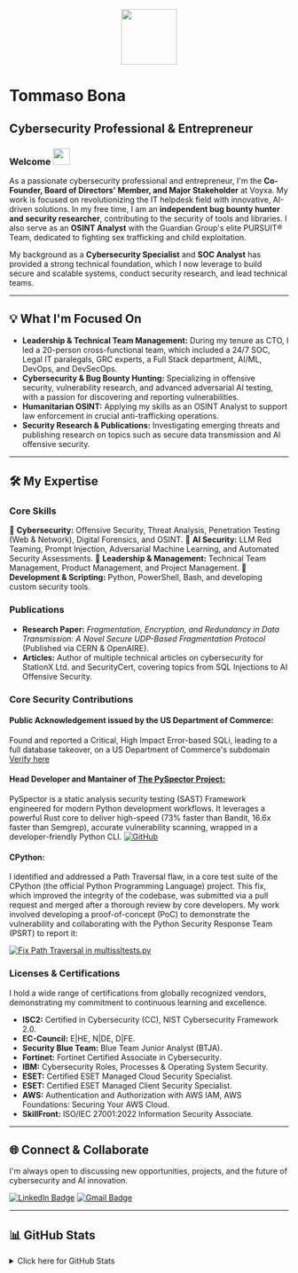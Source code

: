 <div id="header" align="center">
  <img src="https://media.giphy.com/media/YRMb6dd7zprS00JdGZ/giphy.gif" width="100"/>
</div>

# Tommaso Bona
## Cybersecurity Professional & Entrepreneur 
### Welcome <img src="https://raw.githubusercontent.com/aemmadi/aemmadi/master/wave.gif" width="30">

As a passionate cybersecurity professional and entrepreneur, I'm the **Co-Founder, Board of Directors' Member, and Major Stakeholder** at Voyxa. My work is focused on revolutionizing the IT helpdesk field with innovative, AI-driven solutions. In my free time, I am an **independent bug bounty hunter and security researcher**, contributing to the security of tools and libraries. I also serve as an **OSINT Analyst** with the Guardian Group's elite PURSUIT® Team, dedicated to fighting sex trafficking and child exploitation.

My background as a **Cybersecurity Specialist** and **SOC Analyst** has provided a strong technical foundation, which I now leverage to build secure and scalable systems, conduct security research, and lead technical teams.

---

## 💡 What I'm Focused On

- **Leadership & Technical Team Management:** During my tenure as CTO, I led a 20-person cross-functional team, which included a 24/7 SOC, Legal IT paralegals, GRC experts, a Full Stack department, AI/ML, DevOps, and DevSecOps.
- **Cybersecurity & Bug Bounty Hunting:** Specializing in offensive security, vulnerability research, and advanced adversarial AI testing, with a passion for discovering and reporting vulnerabilities.
- **Humanitarian OSINT:** Applying my skills as an OSINT Analyst to support law enforcement in crucial anti-trafficking operations.
- **Security Research & Publications:** Investigating emerging threats and publishing research on topics such as secure data transmission and AI offensive security.

---

## 🛠️ My Expertise

### **Core Skills**
🔹 **Cybersecurity:** Offensive Security, Threat Analysis, Penetration Testing (Web & Network), Digital Forensics, and OSINT.
🔹 **AI Security:** LLM Red Teaming, Prompt Injection, Adversarial Machine Learning, and Automated Security Assessments.
🔹 **Leadership & Management:** Technical Team Management, Product Management, and Project Management.
🔹 **Development & Scripting:** Python, PowerShell, Bash, and developing custom security tools.

### **Publications**
- **Research Paper:** *Fragmentation, Encryption, and Redundancy in Data Transmission: A Novel Secure UDP-Based Fragmentation Protocol* (Published via CERN & OpenAIRE).
- **Articles:** Author of multiple technical articles on cybersecurity for StationX Ltd. and SecurityCert, covering topics from SQL Injections to AI Offensive Security.

### **Core Security Contributions**

#### **Public Acknowledgement issued by the US Department of Commerce:**
Found and reported a Critical, High Impact Error-based SQLi, leading to a full database takeover, on a US Department of Commerce's subdomain
[Verify here](https://doc.responsibledisclosure.com/hc/en-us/articles/10801394414227-Acknowledgments)

#### **Head Developer and Mantainer of** [The PySpector Project:](https://parzivalhack.github.io/PySpector)
PySpector is a static analysis security testing (SAST) Framework engineered for modern Python development workflows. It leverages a powerful Rust core to deliver high-speed (73% faster than Bandit, 16.6x faster than Semgrep), accurate vulnerability scanning, wrapped in a developer-friendly Python CLI.
[![GitHub](https://img.shields.io/badge/GitHub-PySpector-black?logo=github&style=for-the-badge)](https://github.com/ParzivalHack/PySpector)


#### **CPython**:
I identified and addressed a Path Traversal flaw, in a core test suite of the CPython (the official Python Programming Language) project. This fix, which improved the integrity of the codebase, was submitted via a pull request and merged after a thorough review by core developers. My work involved developing a proof-of-concept (PoC) to demonstrate the vulnerability and collaborating with the Python Security Response Team (PSRT) to report it:

[![Fix Path Traversal in multissltests.py](https://img.shields.io/badge/PR-GH--138158-blue.svg)](https://github.com/python/cpython/pull/138158)


### **Licenses & Certifications**
I hold a wide range of certifications from globally recognized vendors, demonstrating my commitment to continuous learning and excellence.

- **ISC2:** Certified in Cybersecurity (CC), NIST Cybersecurity Framework 2.0.
- **EC-Council:** E|HE, N|DE, D|FE.
- **Security Blue Team:** Blue Team Junior Analyst (BTJA).
- **Fortinet:** Fortinet Certified Associate in Cybersecurity.
- **IBM:** Cybersecurity Roles, Processes & Operating System Security.
- **ESET:** Certified ESET Managed Cloud Security Specialist.
- **ESET:** Certified ESET Managed Client Security Specialist.
- **AWS:** Authentication and Authorization with AWS IAM, AWS Foundations: Securing Your AWS Cloud.
- **SkillFront:** ISO/IEC 27001:2022 Information Security Associate.

---

## 🌐 Connect & Collaborate

I'm always open to discussing new opportunities, projects, and the future of cybersecurity and AI innovation.

[![LinkedIn Badge](https://img.shields.io/badge/-TommasoBona-blue?style=flat-square&logo=Linkedin&logoColor=white&link=https://www.linkedin.com/in/tommaso-bona-20b76b232)](https://www.linkedin.com/in/tommaso-bona-20b76b232)
[![Gmail Badge](https://img.shields.io/badge/-tommasobona04@gmail.com-c14438?style=flat-square&logo=Gmail&logoColor=white&link=mailto:tommasobona04@gmail.com)](mailto:tommasobona04@gmail.com)

---

## 📊 GitHub Stats

<details>
  <summary>Click here for GitHub Stats</summary>
  <p align="center">
    <img alt="GitHub Stats" src="https://github-readme-stats.vercel.app/api?username=ParzivalHack&show_icons=true&hide=issues&icon_color=000000&hide_border=true&title_color=5391FE&text_color=555">
    <br>
    <img alt="Top Language" src="https://github-readme-stats.vercel.app/api/top-langs/?username=ParzivalHack&hide=html,&hide_border=true&title_color=5391FE&text_color=555">
  </p>
</details>
